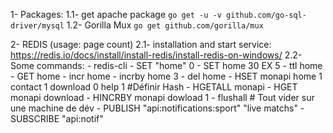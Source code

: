 1- Packages:
1.1- get apache package `go get -u -v github.com/go-sql-driver/mysql`
1.2- Gorilla Mux `go get github.com/gorilla/mux`

2- REDIS (usage: page count)
2.1- installation and start service: https://redis.io/docs/install/install-redis/install-redis-on-windows/
2.2- Some commands:
    - redis-cli
    - SET "home" 0
    - SET home 30 EX 5
    - ttl home
    - GET home
    - incr home
    - incrby home 3
    - del home
    - HSET monapi home 1 contact 1 download 0 help 1 #Définir Hash
    - HGETALL monapi
    - HGET monapi download
    - HINCRBY monapi dowload 1
    - flushall # Tout vider sur une machine de dév
    - PUBLISH "api:notifications:sport" "live matchs"
    - SUBSCRIBE "api:notif"